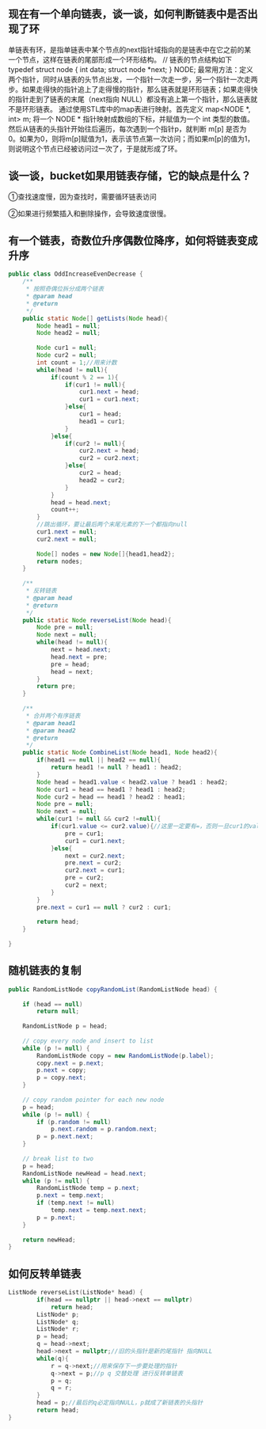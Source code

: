 ## 现在有一个单向链表，谈一谈，如何判断链表中是否出现了环

单链表有环，是指单链表中某个节点的next指针域指向的是链表中在它之前的某一个节点，这样在链表的尾部形成一个环形结构。
// 链表的节点结构如下 typedef struct node { int data; struct node *next; } NODE;
最常用方法：定义两个指针，同时从链表的头节点出发，一个指针一次走一步，另一个指针一次走两步。如果走得快的指针追上了走得慢的指针，那么链表就是环形链表；如果走得快的指针走到了链表的末尾（next指向 NULL）都没有追上第一个指针，那么链表就不是环形链表。
通过使用STL库中的map表进行映射。首先定义 map<NODE *, int> m; 将一个 NODE * 指针映射成数组的下标，并赋值为一个 int 类型的数值。然后从链表的头指针开始往后遍历，每次遇到一个指针p，就判断 m[p] 是否为0。如果为0，则将m[p]赋值为1，表示该节点第一次访问；而如果m[p]的值为1，则说明这个节点已经被访问过一次了，于是就形成了环。





## 谈一谈，bucket如果用链表存储，它的缺点是什么？

①查找速度慢，因为查找时，需要循环链表访问

②如果进行频繁插入和删除操作，会导致速度很慢。



## 有一个链表，奇数位升序偶数位降序，如何将链表变成升序

```java
public class OddIncreaseEvenDecrease {
    /**
     * 按照奇偶位拆分成两个链表
     * @param head
     * @return
     */
    public static Node[] getLists(Node head){
        Node head1 = null;
        Node head2 = null;
        
        Node cur1 = null;
        Node cur2 = null;
        int count = 1;//用来计数
        while(head != null){
            if(count % 2 == 1){
                if(cur1 != null){
                    cur1.next = head;
                    cur1 = cur1.next;
                }else{
                    cur1 = head;
                    head1 = cur1;
                }
            }else{
                if(cur2 != null){
                    cur2.next = head;
                    cur2 = cur2.next;
                }else{
                    cur2 = head;
                    head2 = cur2;
                }
            }
            head = head.next;
            count++;
        }
        //跳出循环，要让最后两个末尾元素的下一个都指向null
        cur1.next = null;
        cur2.next = null;
        
        Node[] nodes = new Node[]{head1,head2};
        return nodes;
    }
    
    /**
     * 反转链表
     * @param head
     * @return
     */
    public static Node reverseList(Node head){
        Node pre = null;
        Node next = null;
        while(head != null){
            next = head.next;
            head.next = pre;
            pre = head;
            head = next;
        }
        return pre;
    }
     
    /**
     * 合并两个有序链表
     * @param head1
     * @param head2
     * @return
     */
    public static Node CombineList(Node head1, Node head2){
        if(head1 == null || head2 == null){
            return head1 != null ? head1 : head2;
        }
        Node head = head1.value < head2.value ? head1 : head2;
        Node cur1 = head == head1 ? head1 : head2;
        Node cur2 = head == head1 ? head2 : head1;
        Node pre = null;
        Node next = null;
        while(cur1 != null && cur2 !=null){
            if(cur1.value <= cur2.value){//这里一定要有=，否则一旦cur1的value和cur2的value相等的话，下面的pre.next会出现空指针异常
                pre = cur1;
                cur1 = cur1.next;
            }else{
                next = cur2.next;
                pre.next = cur2;
                cur2.next = cur1;
                pre = cur2;
                cur2 = next;
            }
        }
        pre.next = cur1 == null ? cur2 : cur1;
        
        return head;
    }
    
}
```





## 随机链表的复制

```java
public RandomListNode copyRandomList(RandomListNode head) {
  
    if (head == null)
        return null;
  
    RandomListNode p = head;
  
    // copy every node and insert to list
    while (p != null) {
        RandomListNode copy = new RandomListNode(p.label);
        copy.next = p.next;
        p.next = copy;
        p = copy.next;
    }
  
    // copy random pointer for each new node
    p = head;
    while (p != null) {
        if (p.random != null)
            p.next.random = p.random.next;
        p = p.next.next;
    }
  
    // break list to two
    p = head;
    RandomListNode newHead = head.next;
    while (p != null) {
        RandomListNode temp = p.next;
        p.next = temp.next;
        if (temp.next != null)
            temp.next = temp.next.next;
        p = p.next;
    }
  
    return newHead;
}
```





##  如何反转单链表

```c
ListNode reverseList(ListNode* head) {
        if(head == nullptr || head->next == nullptr)
            return head;
        ListNode* p;
        ListNode* q;
        ListNode* r;
        p = head;
        q = head->next;
        head->next = nullptr;//旧的头指针是新的尾指针 指向NULL
        while(q){
            r = q->next;//用来保存下一步要处理的指针
            q->next = p;//p q 交替处理 进行反转单链表
            p = q;
            q = r;
        }
        head = p;//最后的q必定指向NULL，p就成了新链表的头指针
        return head;
}

```

